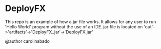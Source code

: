 # DeployFX

This repo is an example of how a jar file works. 
It allows for any user to run 'Hello World' program without the use of an IDE. 
jar file is located on 'out'->'artifacts'->'DeployFX_jar'->'DeployFX.jar'

@author carolinabado
